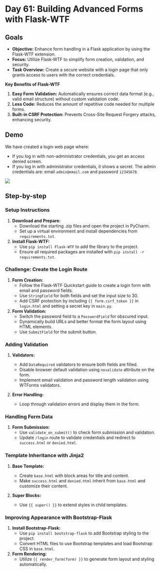 # Day 61: Building Advanced Forms with Flask-WTF

## Goals
- **Objective:** Enhance form handling in a Flask application by using the Flask-WTF extension.
- **Focus:** Utilize Flask-WTF to simplify form creation, validation, and security.
- **Task Overview:** Create a secure website with a login page that only grants access to users with the correct credentials.

**Key Benefits of Flask-WTF**
1. **Easy Form Validation:** Automatically ensures correct data format (e.g., valid email structure) without custom validation code.
2. **Less Code:** Reduces the amount of repetitive code needed for multiple forms.
3. **Built-in CSRF Protection:** Prevents Cross-Site Request Forgery attacks, enhancing security.

## Demo
We have created a login web page where: 
- If you log in with non-administrator credentials, you get an access denied screen.
- If you log in with administrator credentials, it shows a secret. The admin credentials are: email `admin@email.com` and password `12345678`.

![](Demo.gif)

## Step-by-step
### Setup Instructions
1. **Download and Prepare:**
   - Download the starting .zip files and open the project in PyCharm.
   - Set up a virtual environment and install dependencies from `requirements.txt`.
2. **Install Flask-WTF:**
   - Use `pip install Flask-WTF` to add the library to the project.
   - Ensure all required packages are installed with `pip install -r requirements.txt`.

### Challenge: Create the Login Route
1. **Form Creation:**
   - Follow the Flask-WTF Quickstart guide to create a login form with email and password fields.
   - Use `StringField` for both fields and set the input size to 30.
   - Add CSRF protection by including `{‌{ form.csrf_token }}` in `login.html` and setting a secret key in `main.py`.
2. **Form Validation:**
   - Switch the password field to a `PasswordField` for obscured input.
   - Dynamically build URLs and better format the form layout using HTML elements.
   - Use `SubmitField` for the submit button.

### Adding Validation
1. **Validators:**
   - Add `DataRequired` validators to ensure both fields are filled.
   - Disable browser default validation using `novalidate` attribute on the form.
   - Implement email validation and password length validation using WTForms validators.

2. **Error Handling:**
   - Loop through validation errors and display them in the form.

### Handling Form Data
1. **Form Submission:**
   - Use `validate_on_submit()` to check form submission and validation.
   - Update `/login` route to validate credentials and redirect to `success.html` or `denied.html`.

### Template Inheritance with Jinja2
1. **Base Template:**
   - Create `base.html` with block areas for title and content.
   - Make `success.html` and `denied.html` inherit from `base.html` and customize their content.

2. **Super Blocks:**
   - Use `{‌{ super() }}` to extend styles in child templates.

### Improving Appearance with Bootstrap-Flask
1. **Install Bootstrap-Flask:**
   - Use `pip install bootstrap-flask` to add Bootstrap styling to the project.
   - Convert HTML files to use Bootstrap templates and load Bootstrap CSS in `base.html`.
2. **Form Rendering:**
   - Utilize `{‌{ render_form(form) }}` to generate form layout and styling automatically.
